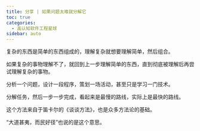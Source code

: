 ```yaml
---
title: 分享 | 如果问题太难就分解它
toc: true
categories: 
  - 高认知软件工程星球
sidebar: auto
---
```


复杂的东西是简单的东西组成的，理解复杂就想要理解简单，然后组合。

如果复杂的事物理解不了，就回到上一步理解简单的东西，直到彻底被理解后再尝试理解复杂的事物。

分析一个问题，设计一段程序，策划一场活动，甚至只是学习一门技术。

分解任务，然后一步一步完成，看起来是最慢的路线，实际上是最快的路线。

这个方法来自于笛卡尔的《谈谈方法》，也是众多方法论的基础。

“大道甚夷，而民好径”也说的是这个意思。

